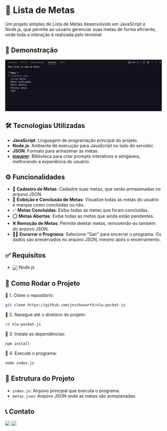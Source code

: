 # 📝 Lista de Metas

Um projeto simples de Lista de Metas desenvolvido em JavaScript e Node.js, que permite ao usuário gerenciar suas metas de forma eficiente, onde toda a interação é realizada pelo terminal.

## 🎥 Demonstração

![Demonstração do Projeto](assets/nlw-pocket-js.gif)

## 🛠️ Tecnologias Utilizadas

- **JavaScript**: Linguagem de programação principal do projeto.
- **Node.js**: Ambiente de execução para JavaScript no lado do servidor.
- **JSON**: Formato para armazenar as metas.
- **[inquirer](https://www.npmjs.com/package/inquirer)**: Biblioteca para criar prompts interativos e amigáveis, melhorando a experiência do usuário.

## ⚙️ Funcionalidades

- 📝 **Cadastro de Metas**: Cadastre suas metas, que serão armazenadas no arquivo JSON.
- 📖 **Exibição e Conclusão de Metas**: Visualize todas as metas do usuário e marque como concluídas ou não.
- ✅ **Metas Concluídas**: Exibe todas as metas que foram concluídas.
- ⭕ **Metas Abertas**: Exibe todas as metas que ainda estão pendentes.
- ❌ **Remoção de Metas**: Permite deletar metas, removendo-as também do arquivo JSON.
- 🏃‍♂️ **Encerrar o Programa**: Selecione "Sair" para encerrar o programa. Os dados são preservados no arquivo JSON, mesmo após o encerramento.

## ✅ Requisitos

- [<img src="https://skillicons.dev/icons?i=nodejs&theme=dark" width="25" align="center">](https://nodejs.org/) Node.js

## 🚀 Como Rodar o Projeto

📌 1. Clone o repositório:

```bash
git clone https://github.com/joschonarth/nlw-pocket-js
```

📌 2. Navegue até o diretório do projeto:
```bash
cd nlw-pocket-js
```

📌 3. Instale as dependências:
```bash
npm install
```
📌 4. Execute o programa:
```bash
node index.js
```

## 📂 Estrutura do Projeto 

- `index.js`: Arquivo principal que executa o programa.
- `metas.json`: Arquivo JSON onde as metas são armazenadas.

## 📞 Contato 

<div>
    <a href="https://www.linkedin.com/in/joschonarth/" target="_blank"><img src="https://img.shields.io/badge/LinkedIn-0077B5?style=for-the-badge&logo=linkedin&logoColor=white" target="_blank"></a>
    <a href="mailto:joschonarth@gmail.com" target="_blank"><img src="https://img.shields.io/badge/Gmail-D14836?style=for-the-badge&logo=gmail&logoColor=white" target="_blank"></a>
</div>